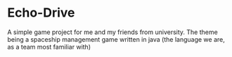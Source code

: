 # Echo-Drive
A simple game project for me and my friends from university. The theme being a spaceship management game written in java (the language we are, as a team most familiar with)
